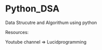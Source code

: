 # Python_DSA
Data Strucutre and Algorithum using python

Resources:

Youtube channel => Lucidprogramming
